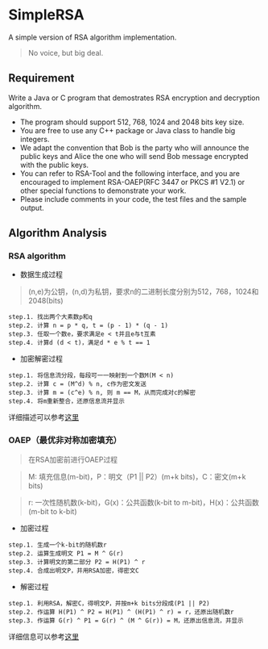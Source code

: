 SimpleRSA
=========

A simple version of RSA algorithm implementation.

> No voice, but big deal.

## Requirement
Write a Java or C program that demostrates RSA encryption and decryption algorithm.
* The program should support 512, 768, 1024 and 2048 bits key size.
* You are free to use any C++ package or Java class to handle big integers.
* We adapt the convention that Bob is the party who will announce the public keys and Alice the one who will send Bob message encrypted with the public keys.
* You can refer to RSA-Tool and the following interface, and you are encouraged to implement RSA-OAEP(RFC 3447 or PKCS #1 V2.1) or other special functions to demonstrate your work.
* Please include comments in your code, the test files and the sample output.

## Algorithm Analysis

### RSA algorithm
* 数据生成过程
> (n,e)为公钥，(n,d)为私钥，要求n的二进制长度分别为512，768，1024和2048(bits)

```
step.1. 找出两个大素数p和q
step.2. 计算 n = p * q, t = (p - 1) * (q - 1)
step.3. 任取一个数e，要求满足e < t并且e与t互素
step.4. 计算d (d < t)，满足d * e % t == 1
```

* 加密解密过程

```
step.1. 将信息流分段，每段可一一映射到一个数M(M < n)
step.2. 计算 c = (M^d) % n, c作为密文发送
step.3. 计算 m = (c^e) % n, 则 m == M，从而完成对c的解密
step.4. 将m重新整合，还原信息流并显示
```

详细描述可以参考[这里](http://zh.wikipedia.org/wiki/RSA%E5%8A%A0%E5%AF%86%E6%BC%94%E7%AE%97%E6%B3%95)

### OAEP（最优非对称加密填充）

> 在RSA加密前进行OAEP过程

> M: 填充信息(m-bit)，P：明文（P1 || P2）(m+k bits)，C：密文(m+k bits)

> r: 一次性随机数(k-bit)，G(x)：公共函数(k-bit to m-bit)，H(x)：公共函数(m-bit to k-bit)

* 加密过程

```
step.1. 生成一个k-bit的随机数r
step.2. 运算生成明文 P1 = M ^ G(r)
step.3. 计算明文的第二部分 P2 = H(P1) ^ r
step.4. 合成出明文P，并用RSA加密，得密文C
```

* 解密过程

```
step.1. 利用RSA，解密C，得明文P，并按m+k bits分段成(P1 || P2)
step.2. 作运算 H(P1) ^ P2 = H(P1) ^ (H(P1) ^ r) = r，还原出随机数r
step.3. 作运算 G(r) ^ P1 = G(r) ^ (M ^ G(r)) = M，还原出信息流，并显示
```

详细信息可以参考[这里](http://book.51cto.com/art/200901/105944.htm)
